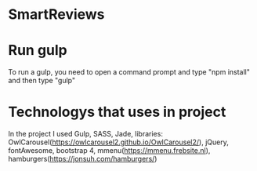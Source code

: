 # SmartReviews

# Run gulp
To run a gulp, you need to open a command prompt and type "npm install" and then type "gulp"

# Technologys that uses in project
In the project I used Gulp, SASS, Jade, libraries: OwlCarousel(https://owlcarousel2.github.io/OwlCarousel2/), jQuery, fontAwesome, bootstrap 4, mmenu(https://mmenu.frebsite.nl), hamburgers(https://jonsuh.com/hamburgers/)